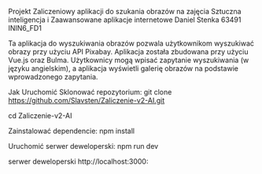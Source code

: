 Projekt Zaliczeniowy aplikacji do szukania obrazów na zajęcia Sztuczna inteligencja i Zaawansowane aplikacje internetowe
Daniel Stenka 63491 ININ6_FD1

Ta aplikacja do wyszukiwania obrazów pozwala użytkownikom wyszukiwać obrazy przy użyciu API Pixabay. Aplikacja została zbudowana przy użyciu Vue.js oraz Bulma. 
Użytkownicy mogą wpisać zapytanie wyszukiwania (w języku angielskim), a aplikacja wyświetli galerię obrazów na podstawie wprowadzonego zapytania.


Jak Uruchomić
Sklonować repozytorium:
git clone https://github.com/Slavsten/Zaliczenie-v2-AI.git

cd Zaliczenie-v2-AI

Zainstalować dependencie:
npm install

Uruchomić serwer deweloperski:
npm run dev

serwer deweloperski  http://localhost:3000:
